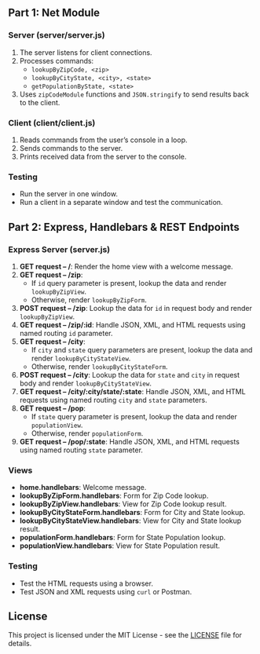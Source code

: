 ## Part 1: Net Module

### Server (server/server.js)
1. The server listens for client connections.
2. Processes commands:
    - `lookupByZipCode, <zip>`
    - `lookupByCityState, <city>, <state>`
    - `getPopulationByState, <state>`
3. Uses `zipCodeModule` functions and `JSON.stringify` to send results back to the client.

### Client (client/client.js)
1. Reads commands from the user’s console in a loop.
2. Sends commands to the server.
3. Prints received data from the server to the console.

### Testing
- Run the server in one window.
- Run a client in a separate window and test the communication.

## Part 2: Express, Handlebars & REST Endpoints

### Express Server (server.js)
1. **GET request – /**: Render the home view with a welcome message.
2. **GET request – /zip**: 
    - If `id` query parameter is present, lookup the data and render `lookupByZipView`.
    - Otherwise, render `lookupByZipForm`.
3. **POST request – /zip**: Lookup the data for `id` in request body and render `lookupByZipView`.
4. **GET request – /zip/:id**: Handle JSON, XML, and HTML requests using named routing `id` parameter.
5. **GET request – /city**: 
    - If `city` and `state` query parameters are present, lookup the data and render `lookupByCityStateView`.
    - Otherwise, render `lookupByCityStateForm`.
6. **POST request – /city**: Lookup the data for `state` and `city` in request body and render `lookupByCityStateView`.
7. **GET request – /city/:city/state/:state**: Handle JSON, XML, and HTML requests using named routing `city` and `state` parameters.
8. **GET request – /pop**: 
    - If `state` query parameter is present, lookup the data and render `populationView`.
    - Otherwise, render `populationForm`.
9. **GET request – /pop/:state**: Handle JSON, XML, and HTML requests using named routing `state` parameter.

### Views
- **home.handlebars**: Welcome message.
- **lookupByZipForm.handlebars**: Form for Zip Code lookup.
- **lookupByZipView.handlebars**: View for Zip Code lookup result.
- **lookupByCityStateForm.handlebars**: Form for City and State lookup.
- **lookupByCityStateView.handlebars**: View for City and State lookup result.
- **populationForm.handlebars**: Form for State Population lookup.
- **populationView.handlebars**: View for State Population result.

### Testing
- Test the HTML requests using a browser.
- Test JSON and XML requests using `curl` or Postman.

## License
This project is licensed under the MIT License - see the [LICENSE](License.txt) file for details.
